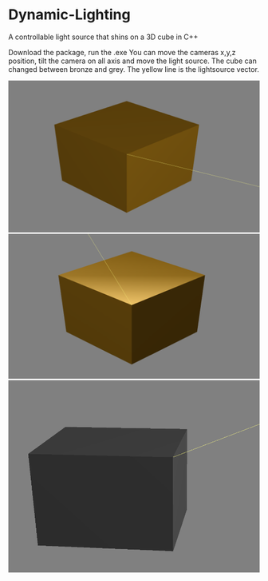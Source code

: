 # Dynamic-Lighting
A controllable light source that shins on a 3D cube in C++

Download the package, run the .exe 
You can move the cameras x,y,z position, tilt the camera on all axis and move the light source.
The cube can changed between bronze and grey.
The yellow line is the lightsource vector.


![](pictures/lightbox1.PNG)
![](pictures/lightbox2.PNG)
![](pictures/lightbox3.PNG)
